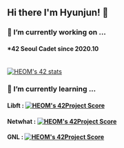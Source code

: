 ## Hi there I'm Hyunjun! 👋

<!--
**Eomhyunjun/Eomhyunjun** is a ✨ _special_ ✨ repository because its `README.md` (this file) appears on your GitHub profile.

Here are some ideas to get you started:

- 🔭 I’m currently working on ...
- 🌱 I’m currently learning ...
- 👯 I’m looking to collaborate on ...
- 🤔 I’m looking for help with ...
- 💬 Ask me about ...
- 📫 How to reach me: ...
- 😄 Pronouns: ...
- ⚡ Fun fact: ...
-->
### 🔭 I’m currently working on ...
#### *42 Seoul Cadet since 2020.10</br></br>
 [![HEOM's 42 stats](https://badge42.herokuapp.com/api/stats/heom)](https://github.com/JaeSeoKim/badge42)

### 🌱 I’m currently learning ...</br>
#### Libft   : [![HEOM's 42Project Score](https://badge42.herokuapp.com/api/project/heom/Libft)](https://github.com/JaeSeoKim/badge42)</br>
#### Netwhat : [![HEOM's 42Project Score](https://badge42.herokuapp.com/api/project/heom/netwhat)](https://github.com/JaeSeoKim/badge42)</br>
#### GNL     : [![HEOM's 42Project Score](https://badge42.herokuapp.com/api/project/heom/get_next_line)](https://github.com/JaeSeoKim/badge42)


